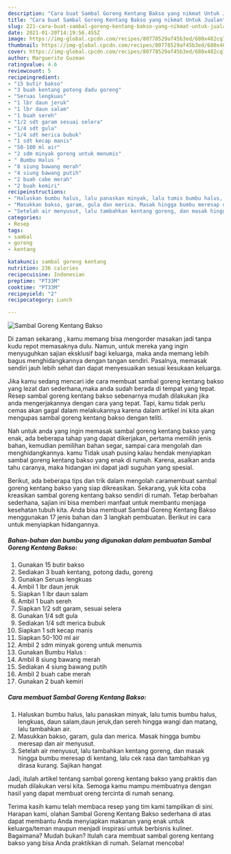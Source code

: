 ```yaml
---
description: "Cara buat Sambal Goreng Kentang Bakso yang nikmat Untuk Jualan"
title: "Cara buat Sambal Goreng Kentang Bakso yang nikmat Untuk Jualan"
slug: 221-cara-buat-sambal-goreng-kentang-bakso-yang-nikmat-untuk-jualan
date: 2021-01-20T14:19:56.455Z
image: https://img-global.cpcdn.com/recipes/80778529af45b3ed/680x482cq70/sambal-goreng-kentang-bakso-foto-resep-utama.jpg
thumbnail: https://img-global.cpcdn.com/recipes/80778529af45b3ed/680x482cq70/sambal-goreng-kentang-bakso-foto-resep-utama.jpg
cover: https://img-global.cpcdn.com/recipes/80778529af45b3ed/680x482cq70/sambal-goreng-kentang-bakso-foto-resep-utama.jpg
author: Marguerite Guzman
ratingvalue: 4.6
reviewcount: 5
recipeingredient:
- "15 butir bakso"
- "3 buah kentang potong dadu goreng"
- "Seruas lengkuas"
- "1 lbr daun jeruk"
- "1 lbr daun salam"
- "1 buah sereh"
- "1/2 sdt garam sesuai selera"
- "1/4 sdt gula"
- "1/4 sdt merica bubuk"
- "1 sdt kecap manis"
- "50-100 ml air"
- "2 sdm minyak goreng untuk menumis"
- " Bumbu Halus "
- "8 siung bawang merah"
- "4 siung bawang putih"
- "2 buah cabe merah"
- "2 buah kemiri"
recipeinstructions:
- "Haluskan bumbu halus, lalu panaskan minyak, lalu tumis bumbu halus, lengkuas, daun salam,daun jeruk,dan sereh hingga wangi dan matang, lalu tambahkan air."
- "Masukkan bakso, garam, gula dan merica. Masak hingga bumbu meresap dan air menyusut."
- "Setelah air menyusut, lalu tambahkan kentang goreng, dan masak hingga bumbu meresap di kentang, lalu cek rasa dan tambahkan yg dirasa kurang. Sajikan hangat"
categories:
- Resep
tags:
- sambal
- goreng
- kentang

katakunci: sambal goreng kentang 
nutrition: 236 calories
recipecuisine: Indonesian
preptime: "PT33M"
cooktime: "PT33M"
recipeyield: "2"
recipecategory: Lunch

---
```



![Sambal Goreng Kentang Bakso](https://img-global.cpcdn.com/recipes/80778529af45b3ed/680x482cq70/sambal-goreng-kentang-bakso-foto-resep-utama.jpg)

Di zaman  sekarang , kamu memang bisa mengorder masakan jadi tanpa kudu repot memasaknya dulu. Namun, untuk mereka yang ingin menyuguhkan sajian eksklusif bagi keluarga, maka anda memang lebih bagus menghidangkannya dengan tangan sendiri. Pasalnya, memasak sendiri jauh lebih sehat dan dapat menyesuaikan sesuai kesukaan keluarga.

Jika kamu sedang mencari ide cara membuat sambal goreng kentang bakso yang lezat dan sederhana,maka anda sudah berada di tempat yang tepat. Resep sambal goreng kentang bakso  sebenarnya mudah dilakukan jika anda mengerjakannya dengan cara yang tepat. Tapi, kamu tidak perlu cemas akan gagal dalam melakukannya 
karena dalam artikel ini kita akan mengupas sambal goreng kentang bakso dengan teliti.  



Nah untuk anda yang ingin memasak sambal goreng kentang bakso yang enak, ada beberapa tahap yang dapat dikerjakan, pertama memilih jenis bahan, kemudian pemilihan bahan segar, sampai cara mengolah dan menghidangkannya. kamu Tidak usah pusing kalau hendak menyiapkan sambal goreng kentang bakso yang enak di rumah. Karena, asalkan anda  tahu caranya, maka hidangan ini dapat jadi suguhan yang spesial.

Berikut, ada beberapa tips dan trik dalam mengolah caramembuat sambal goreng kentang bakso yang siap dikreasikan. Sekarang, yuk kita coba kreasikan sambal goreng kentang bakso sendiri di rumah. Tetap berbahan sederhana, sajian ini bisa memberi manfaat untuk membantu menjaga kesehatan tubuh kita. Anda bisa membuat Sambal Goreng Kentang Bakso menggunakan 17 jenis bahan dan 3 langkah pembuatan. Berikut ini cara untuk menyiapkan hidangannya.

<!--inarticleads1-->

##### Bahan-bahan dan bumbu yang digunakan dalam pembuatan Sambal Goreng Kentang Bakso:

1. Gunakan 15 butir bakso
1. Sediakan 3 buah kentang, potong dadu, goreng
1. Gunakan Seruas lengkuas
1. Ambil 1 lbr daun jeruk
1. Siapkan 1 lbr daun salam
1. Ambil 1 buah sereh
1. Siapkan 1/2 sdt garam, sesuai selera
1. Gunakan 1/4 sdt gula
1. Sediakan 1/4 sdt merica bubuk
1. Siapkan 1 sdt kecap manis
1. Siapkan 50-100 ml air
1. Ambil 2 sdm minyak goreng untuk menumis
1. Gunakan  Bumbu Halus :
1. Ambil 8 siung bawang merah
1. Sediakan 4 siung bawang putih
1. Ambil 2 buah cabe merah
1. Gunakan 2 buah kemiri




<!--inarticleads2-->

##### Cara membuat Sambal Goreng Kentang Bakso:

1. Haluskan bumbu halus, lalu panaskan minyak, lalu tumis bumbu halus, lengkuas, daun salam,daun jeruk,dan sereh hingga wangi dan matang, lalu tambahkan air.
1. Masukkan bakso, garam, gula dan merica. Masak hingga bumbu meresap dan air menyusut.
1. Setelah air menyusut, lalu tambahkan kentang goreng, dan masak hingga bumbu meresap di kentang, lalu cek rasa dan tambahkan yg dirasa kurang. Sajikan hangat




Jadi, itulah artikel tentang  sambal goreng kentang bakso  yang praktis dan mudah dilakukan versi kita. Semoga kamu mampu membuatnya dengan hasil yang dapat membuat oreng tercinta di rumah senang. 

Terima kasih kamu telah membaca resep yang tim kami tampilkan di sini. Harapan kami, olahan  Sambal Goreng Kentang Bakso sederhana di atas dapat membantu Anda menyiapkan makanan yang enak untuk keluarga/teman maupun menjadi inspirasi untuk berbisnis kuliner. Bagaimana? Mudah bukan? Itulah cara membuat sambal goreng kentang bakso yang bisa Anda praktikkan di rumah. Selamat mencoba!

